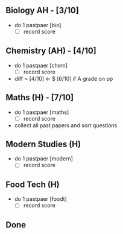 ## Biology AH     - [3/10]

- do 1 pastpaer [bio]
    * [ ] record score

## Chemistry (AH) - [4/10]

- do 1 pastpaer [chem]
    * [ ] record score
- diff = [4/10] <- $   [6/10] if A grade on pp

## Maths (H) - [7/10]

- do 1 pastpaer [maths]
    * [ ] record score
- collect all past papers and sort questions

## Modern Studies (H)

- do 1 pastpaer [modern]
    * [ ] record score

## Food Tech (H)

- do 1 pastpaer [foodt]
    * [ ] record score

## Done

